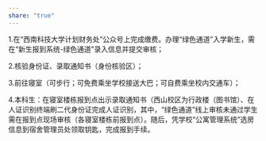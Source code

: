 ```yaml
---
share: "true"
---
```


1.在“西南科技大学计划财务处”公众号上完成缴费。办理“绿色通道”入学新生，需在“新生报到系统-绿色通道”录入信息并提交审核；

2.核验身份证、录取通知书（身份核验区）；

3.前往寝室（可步行；可免费乘坐学校接送大巴；可自费乘坐校内交通车）；

4.本科生：在寝室楼栋报到点出示录取通知书（西山校区为行政楼（图书馆）、在人证识别终端刷二代身份证完成人证识别，其中，“绿色通道”线上审核未通过学生需在报到点现场审核（各寝室楼栋前报到点）。随后，凭学校“公寓管理系统”选房信息到宿舍管理员处领取钥匙，完成报到手续。

